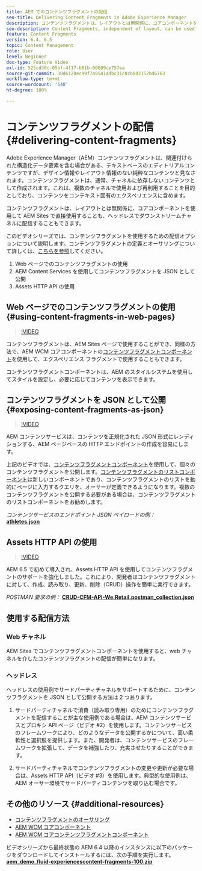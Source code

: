 ```yaml
---
title: AEM でのコンテンツフラグメントの配信
seo-title: Delivering Content Fragments in Adobe Experience Manager
description: コンテンツフラグメントは、レイアウトとは無関係に、コアコンポーネントを使用して AEM Sites で直接使用することも、ヘッドレスでダウンストリームチャネルに配信することもできます。
seo-description: Content Fragments, independent of layout, can be used directly in AEM Sites with Core Components or can be delivered in a headless manner to downstream channels.
feature: Content Fragments
version: 6.4, 6.5
topic: Content Management
role: User
level: Beginner
doc-type: Feature Video
exl-id: 525cd30c-05bf-4f17-b61b-90609ce757ea
source-git-commit: 30d6120ec99f7a95414dbc31c0cb002152bd6763
workflow-type: tm+mt
source-wordcount: '548'
ht-degree: 100%

---
```


# コンテンツフラグメントの配信 {#delivering-content-fragments}

Adobe Experience Manager（AEM）コンテンツフラグメントは、関連付けられた構造化データ要素を含む場合がある、テキストベースのエディトリアルコンテンツですが、デザイン情報やレイアウト情報のない純粋なコンテンツと見なされます。コンテンツフラグメントは、通常、チャネルに依存しないコンテンツとして作成されます。これは、複数のチャネルで使用および再利用することを目的としており、コンテンツをコンテキスト固有のエクスペリエンスに含めます。

コンテンツフラグメントは、レイアウトとは無関係に、コアコンポーネントを使用して AEM Sites で直接使用することも、ヘッドレスでダウンストリームチャネルに配信することもできます。

このビデオシリーズでは、コンテンツフラグメントを使用するための配信オプションについて説明します。コンテンツフラグメントの定義とオーサリングについて詳しくは、[こちらを参照](content-fragments-feature-video-use.md)してください。

1. Web ページでのコンテンツフラグメントの使用
2. AEM Content Services を使用してコンテンツフラグメントを JSON として公開
3. Assets HTTP API の使用

## Web ページでのコンテンツフラグメントの使用 {#using-content-fragments-in-web-pages}

>[!VIDEO](https://video.tv.adobe.com/v/22449?quality=12&learn=on)

コンテンツフラグメントは、AEM Sites ページで使用することができ、同様の方法で、AEM WCM コアコンポーネントの[コンテンツフラグメントコンポーネント](https://experienceleague.adobe.com/docs/experience-manager-core-components/using/components/content-fragment-component.html?lang=ja)を使用して、エクスペリエンス フラグメントで使用することもできます。

コンテンツフラグメントコンポーネントは、AEM のスタイルシステムを使用してスタイルを設定し、必要に応じてコンテンツを表示できます。

## コンテンツフラグメントを JSON として公開 {#exposing-content-fragments-as-json}

>[!VIDEO](https://video.tv.adobe.com/v/22448?quality=12&learn=on)

AEM コンテンツサービスは、コンテンツを正規化された JSON 形式にレンディションする、AEM ページベースの HTTP エンドポイントの作成を容易にします。

上記のビデオでは、[コンテンツフラグメントコンポーネント](https://experienceleague.adobe.com/docs/experience-manager-core-components/using/components/content-fragment-component.html?lang=ja)を使用して、個々のコンテンツフラグメントを公開します。[コンテンツフラグメントのリストコンポーネント](https://experienceleague.adobe.com/docs/experience-manager-core-components/using/components/content-fragment-list.html?lang=ja)は新しいコンポーネントであり、コンテンツフラグメントのリストを動的にページに入力するクエリを、オーサーが定義できるようになります。複数のコンテンツフラグメントを公開する必要がある場合は、コンテンツフラグメントのリストコンポーネントをお勧めします。

*コンテンツサービスのエンドポイント JSON ペイロードの例：*\
**[athletes.json](assets/athletes.json)**

## Assets HTTP API の使用

>[!VIDEO](https://video.tv.adobe.com/v/26390?quality=12&learn=on)

AEM 6.5 で初めて導入され、Assets HTTP API を使用してコンテンツフラグメントのサポートを強化しました。これにより、開発者はコンテンツフラグメントに対して、作成、読み取り、更新、削除（CRUD）操作を簡単に実行できます。

*POSTMAN 要求の例：*
**[CRUD-CFM-API-We.Retail.postman_collection.json](assets/CRUD-CFM-API-We.Retail.postman_collection.json)**

## 使用する配信方法

### Web チャネル

AEM Sites でコンテンツフラグメントコンポーネントを使用すると、web チャネルを介したコンテンツフラグメントの配信が簡単になります。

### ヘッドレス

ヘッドレスの使用例でサードパーティチャネルをサポートするために、コンテンツフラグメントを JSON として公開する方法は 2 つあります。

1. サードパーティチャネルで消費（読み取り専用）のためにコンテンツフラグメントを配信することが主な使用例である場合は、AEM コンテンツサービスとプロキシ API ページ（ビデオ #2）を使用します。コンテンツサービスのフレームワークにより、どのようなデータを公開するかについて、高い柔軟性と選択肢を提供します。また、開発者は、コンテンツサービスのフレームワークを拡張して、データを補強したり、充実させたりすることができます。

2. サードパーティチャネルでコンテンツフラグメントの変更や更新が必要な場合は、Assets HTTP API（ビデオ #3）を使用します。典型的な使用例は、AEM オーサー環境でサードパーティコンテンツを取り込む場合です。

## その他のリソース {#additional-resources}

* [コンテンツフラグメントのオーサリング](content-fragments-feature-video-use.md)
* [AEM WCM コアコンポーネント](https://experienceleague.adobe.com/docs/experience-manager-core-components/using/introduction.html?lang=ja)
* [AEM WCM コアコンテンツフラグメントコンポーネント](https://experienceleague.adobe.com/docs/experience-manager-core-components/using/components/content-fragment-component.html?lang=ja)

ビデオシリーズから最終状態の AEM 6.4 以降のインスタンスに以下のパッケージをダウンロードしてインストールするには、次の手順を実行します。\
**[aem_demo_fluid-experiencescontent-fragments-100.zip](assets/aem_demo_fluid-experiencescontent-fragments-100.zip)**
